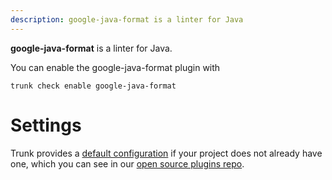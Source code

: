 ```yaml
---
description: google-java-format is a linter for Java
---
```


**google-java-format** is a linter for Java.

You can enable the google-java-format plugin with

```shell
trunk check enable google-java-format
```

# Settings


Trunk provides a [default configuration](https://github.com/trunk-io/plugins/tree/main/linters/google-java-format) if your project does not already have one,
which you can see in our [open source plugins repo](https://github.com/trunk-io/plugins/tree/main).
